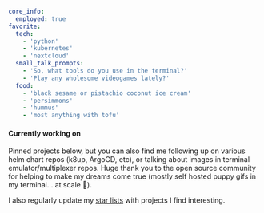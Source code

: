 ```yaml
core_info:
  employed: true
favorite:
  tech:
    - 'python'
    - 'kubernetes'
    - 'nextcloud'
  small_talk_prompts:
    - 'So, what tools do you use in the terminal?'
    - 'Play any wholesome videogames lately?'
  food:
    - 'black sesame or pistachio coconut ice cream'
    - 'persimmons'
    - 'hummus'
    - 'most anything with tofu'
```

#### Currently working on
Pinned projects below, but you can also find me following up on various helm chart repos (k8up, ArgoCD, etc), or talking about images in terminal emulator/multiplexer repos. Huge thank you to the open source community for helping to make my dreams come true (mostly self hosted puppy gifs in my terminal... at scale 🤷).

I also regularly update my [star lists] with projects I find interesting.

[star lists]: https://github.com/jessebot?tab=stars "stars list"
